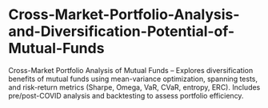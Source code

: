 # Cross-Market-Portfolio-Analysis-and-Diversification-Potential-of-Mutual-Funds
Cross-Market Portfolio Analysis of Mutual Funds – Explores diversification benefits of mutual funds using mean-variance optimization, spanning tests, and risk-return metrics (Sharpe, Omega, VaR, CVaR, entropy, ERC). Includes pre/post-COVID analysis and backtesting to assess portfolio efficiency.
